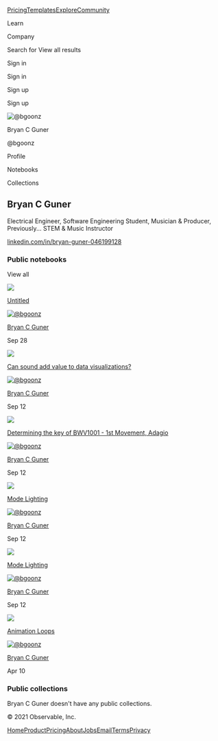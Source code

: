 <a href="https://observablehq.com/pricing" class="f6 fw6 flex items-center no-underline sans-serif mh2 dark-gray hover-blue hover-blue">Pricing</a><a href="https://observablehq.com/templates" class="f6 fw6 flex items-center no-underline sans-serif mh2 dark-gray hover-blue hover-blue">Templates</a><a href="https://observablehq.com/explore" class="f6 fw6 flex items-center no-underline sans-serif mh2 dark-gray hover-blue hover-blue">Explore</a><a href="https://observablehq.com/community" class="f6 fw6 flex items-center no-underline sans-serif mh2 dark-gray hover-blue hover-blue">Community</a>

Learn

Company

Search for <span class="dark-gray"></span><span class="nowrap">View all results</span>

Sign in

Sign in

Sign up

Sign up

<img src="https://avatars3.githubusercontent.com/u/66654881?v=4&amp;s=128" alt="@bgoonz" class="br-100 nav-avatar" />

Bryan C Guner

@bgoonz

Profile

Notebooks

Collections

## Bryan C Guner

Electrical Engineer, Software Engineering Student, Musician & Producer, Previously... STEM & Music Instructor

<a href="https://www.linkedin.com/in/bryan-guner-046199128" class="no-underline hover-blue observable-mid-gray">linkedin.com/in/bryan-guner-046199128</a>

### Public notebooks

View all

[](https://observablehq.com/@bgoonz/untitled/2)

<img src="https://static.observableusercontent.com/thumbnail/ae0f6c18d2cad7968c18c88086e6fd639cbc9f8c81eb338ae9dd7c169a47ff63.jpg" class="absolute top-0 left-0 w-100 h-100" />

<a href="https://observablehq.com/@bgoonz/untitled/2" class="f6 fw6 no-underline near-black hover-blue lh-f7"><span style="word-break: break-word" title="Untitled">Untitled</span></a>

<a href="https://observablehq.com/@bgoonz" class="inline-flex pr1 mr1 items-center"><img src="https://avatars3.githubusercontent.com/u/66654881?v=4&amp;s=128" alt="@bgoonz" class="br-100" /></a>

<a href="https://observablehq.com/@bgoonz" class="inline-flex no-underline dark-gray hover-blue items-center"><span>Bryan C Guner</span></a>

<span class="nowrap" title="9/28/2021, 8:12:07 PM">Sep 28</span>

[](https://observablehq.com/@bgoonz/can-sound-add-value-to-data-visualizations)

<img src="https://static.observableusercontent.com/thumbnail/e48fca9a09048d149eb523ca8278d3e00e05259b6afc89d9cfa5e4bc489b3472.jpg" class="absolute top-0 left-0 w-100 h-100" />

<a href="https://observablehq.com/@bgoonz/can-sound-add-value-to-data-visualizations" class="f6 fw6 no-underline near-black hover-blue lh-f7"><span style="word-break: break-word" title="Can sound add value to data visualizations?">Can sound add value to data visualizations?</span></a>

<a href="https://observablehq.com/@bgoonz" class="inline-flex pr1 mr1 items-center"><img src="https://avatars3.githubusercontent.com/u/66654881?v=4&amp;s=128" alt="@bgoonz" class="br-100" /></a>

<a href="https://observablehq.com/@bgoonz" class="inline-flex no-underline dark-gray hover-blue items-center"><span>Bryan C Guner</span></a>

<span class="nowrap" title="9/12/2021, 6:18:46 AM">Sep 12</span>

[](https://observablehq.com/@bgoonz/determining-the-key-of-bwv1001-1st-movement-adagio)

<img src="https://static.observableusercontent.com/thumbnail/e753d97b0be253264e080c27bd91caad5afe8264e1499ce676009c3c3acf8a23.jpg" class="absolute top-0 left-0 w-100 h-100" />

<a href="https://observablehq.com/@bgoonz/determining-the-key-of-bwv1001-1st-movement-adagio" class="f6 fw6 no-underline near-black hover-blue lh-f7"><span style="word-break: break-word" title="Determining the key of BWV1001 - 1st Movement, Adagio">Determining the key of BWV1001 - 1st Movement, Adagio</span></a>

<a href="https://observablehq.com/@bgoonz" class="inline-flex pr1 mr1 items-center"><img src="https://avatars3.githubusercontent.com/u/66654881?v=4&amp;s=128" alt="@bgoonz" class="br-100" /></a>

<a href="https://observablehq.com/@bgoonz" class="inline-flex no-underline dark-gray hover-blue items-center"><span>Bryan C Guner</span></a>

<span class="nowrap" title="9/12/2021, 6:15:03 AM">Sep 12</span>

[](https://observablehq.com/@bgoonz/mode-lighting/2)

<img src="https://static.observableusercontent.com/thumbnail/9d53cd0dbccffb9eb54e0690987ea61afda704d18f2b551dfbedbab7f3db5d6d.jpg" class="absolute top-0 left-0 w-100 h-100" />

<a href="https://observablehq.com/@bgoonz/mode-lighting/2" class="f6 fw6 no-underline near-black hover-blue lh-f7"><span style="word-break: break-word" title="Mode Lighting">Mode Lighting</span></a>

<a href="https://observablehq.com/@bgoonz" class="inline-flex pr1 mr1 items-center"><img src="https://avatars3.githubusercontent.com/u/66654881?v=4&amp;s=128" alt="@bgoonz" class="br-100" /></a>

<a href="https://observablehq.com/@bgoonz" class="inline-flex no-underline dark-gray hover-blue items-center"><span>Bryan C Guner</span></a>

<span class="nowrap" title="9/12/2021, 6:03:10 AM">Sep 12</span>

[](https://observablehq.com/@bgoonz/mode-lighting)

<img src="https://static.observableusercontent.com/thumbnail/9d53cd0dbccffb9eb54e0690987ea61afda704d18f2b551dfbedbab7f3db5d6d.jpg" class="absolute top-0 left-0 w-100 h-100" />

<a href="https://observablehq.com/@bgoonz/mode-lighting" class="f6 fw6 no-underline near-black hover-blue lh-f7"><span style="word-break: break-word" title="Mode Lighting">Mode Lighting</span></a>

<a href="https://observablehq.com/@bgoonz" class="inline-flex pr1 mr1 items-center"><img src="https://avatars3.githubusercontent.com/u/66654881?v=4&amp;s=128" alt="@bgoonz" class="br-100" /></a>

<a href="https://observablehq.com/@bgoonz" class="inline-flex no-underline dark-gray hover-blue items-center"><span>Bryan C Guner</span></a>

<span class="nowrap" title="9/12/2021, 6:02:50 AM">Sep 12</span>

[](https://observablehq.com/@bgoonz/animation-loops)

<img src="https://static.observableusercontent.com/thumbnail/284cba3813cd052b31d6d3f25d4ea7bcba6621a9469057ec1df8465d6e23a4cc.jpg" class="absolute top-0 left-0 w-100 h-100" />

<a href="https://observablehq.com/@bgoonz/animation-loops" class="f6 fw6 no-underline near-black hover-blue lh-f7"><span style="word-break: break-word" title="Animation Loops">Animation Loops</span></a>

<a href="https://observablehq.com/@bgoonz" class="inline-flex pr1 mr1 items-center"><img src="https://avatars3.githubusercontent.com/u/66654881?v=4&amp;s=128" alt="@bgoonz" class="br-100" /></a>

<a href="https://observablehq.com/@bgoonz" class="inline-flex no-underline dark-gray hover-blue items-center"><span>Bryan C Guner</span></a>

<span class="nowrap" title="4/10/2021, 3:13:40 AM">Apr 10</span>

### Public collections

Bryan C Guner doesn't have any public collections.

© 2021 Observable, Inc.

<a href="https://observablehq.com/" class="mid-gray hover-black no-underline mr2-ns mr1">Home</a><a href="https://observablehq.com/product" class="mid-gray hover-black no-underline mr2-ns mr1">Product</a><a href="https://observablehq.com/pricing" class="mid-gray hover-black no-underline mr2-ns mr1">Pricing</a><a href="https://observablehq.com/about" class="mid-gray hover-black no-underline mr2-ns mr1">About</a><a href="https://observablehq.com/about#jobs" class="mid-gray hover-black no-underline mr2-ns mr1">Jobs</a><a href="mailto:hello@observablehq.com" class="mid-gray hover-black no-underline mr2-ns mr1">Email</a><a href="https://observablehq.com/terms-of-service" class="mid-gray hover-black no-underline mr2-ns mr1">Terms</a><a href="https://observablehq.com/privacy-policy" class="mid-gray hover-black no-underline mr2-ns mr1">Privacy</a>
